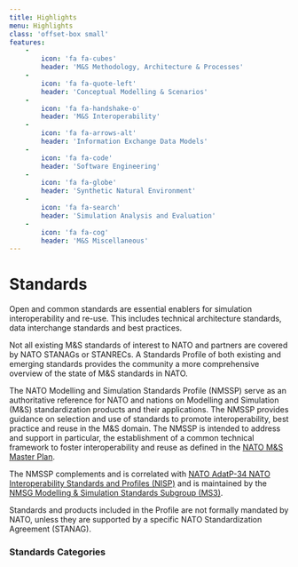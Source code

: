 ```yaml
---
title: Highlights
menu: Highlights
class: 'offset-box small'
features:
    -
        icon: 'fa fa-cubes'
        header: 'M&S Methodology, Architecture & Processes'
    -
        icon: 'fa fa-quote-left'
        header: 'Conceptual Modelling & Scenarios'
    -
        icon: 'fa fa-handshake-o'
        header: 'M&S Interoperability'
    -
        icon: 'fa fa-arrows-alt'
        header: 'Information Exchange Data Models'
    -
        icon: 'fa fa-code'
        header: 'Software Engineering'
    -
        icon: 'fa fa-globe'
        header: 'Synthetic Natural Environment'
    -
        icon: 'fa fa-search'
        header: 'Simulation Analysis and Evaluation'
    -
        icon: 'fa fa-cog'
        header: 'M&S Miscellaneous'
---
```


# Standards

Open and common standards are essential enablers for simulation interoperability and re-use. This includes technical architecture standards, data interchange standards and best practices.

Not all existing M&S standards of interest to NATO and partners are covered by NATO STANAGs or STANRECs. A Standards Profile of both existing and emerging standards provides the community a more comprehensive overview of the state of M&S standards in NATO.

The NATO Modelling and Simulation Standards Profile (NMSSP) serve as an authoritative reference for NATO and nations on Modelling and Simulation (M&S) standardization products and their applications. The NMSSP provides guidance on selection and use of standards to promote interoperability, best practice and reuse in the M&S domain. The NMSSP is intended to address and support in particular, the establishment of a common technical framework to foster interoperability and reuse as defined in the <a href="./nmsmp">NATO M&S Master Plan</a>.

The NMSSP complements and is correlated with <a href="https://nhqc3s.hq.nato.int/Apps/Architecture/NISP/">NATO AdatP-34 NATO Interoperability Standards and Profiles (NISP)</a> and is maintained by the <a href="../">NMSG Modelling & Simulation Standards Subgroup (MS3)</a>.

Standards and products included in the Profile are not formally mandated by NATO, unless they are supported by a specific NATO Standardization Agreement (STANAG).

### Standards Categories


